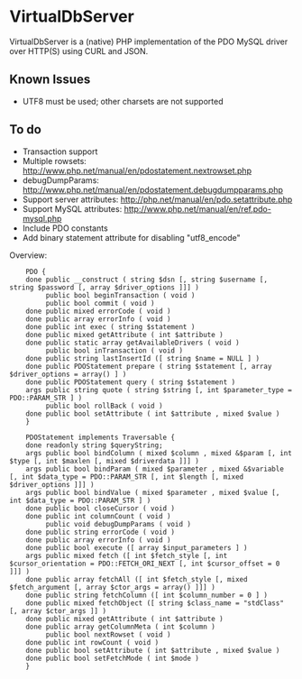 VirtualDbServer
===============

VirtualDbServer is a (native) PHP implementation of the PDO MySQL driver over HTTP(S) using CURL and JSON.

Known Issues
----

 - UTF8 must be used; other charsets are not supported

To do
----

 - Transaction support
 - Multiple rowsets: http://www.php.net/manual/en/pdostatement.nextrowset.php
 - debugDumpParams: http://www.php.net/manual/en/pdostatement.debugdumpparams.php
 - Support server attributes: http://php.net/manual/en/pdo.setattribute.php
 - Support MySQL attributes: http://www.php.net/manual/en/ref.pdo-mysql.php
 - Include PDO constants
 - Add binary statement attribute for disabling "utf8_encode"

Overview:

        PDO {
        done public __construct ( string $dsn [, string $username [, string $password [, array $driver_options ]]] )
             public bool beginTransaction ( void )
             public bool commit ( void )
        done public mixed errorCode ( void )
        done public array errorInfo ( void )
        done public int exec ( string $statement )
        done public mixed getAttribute ( int $attribute )
        done public static array getAvailableDrivers ( void )
             public bool inTransaction ( void )
        done public string lastInsertId ([ string $name = NULL ] )
        done public PDOStatement prepare ( string $statement [, array $driver_options = array() ] )
        done public PDOStatement query ( string $statement )
        args public string quote ( string $string [, int $parameter_type = PDO::PARAM_STR ] )
             public bool rollBack ( void )
        done public bool setAttribute ( int $attribute , mixed $value )
        }
        
        PDOStatement implements Traversable {
        done readonly string $queryString;
        args public bool bindColumn ( mixed $column , mixed &$param [, int $type [, int $maxlen [, mixed $driverdata ]]] )
        args public bool bindParam ( mixed $parameter , mixed &$variable [, int $data_type = PDO::PARAM_STR [, int $length [, mixed $driver_options ]]] )
        args public bool bindValue ( mixed $parameter , mixed $value [, int $data_type = PDO::PARAM_STR ] )
        done public bool closeCursor ( void )
        done public int columnCount ( void )
             public void debugDumpParams ( void )
        done public string errorCode ( void )
        done public array errorInfo ( void )
        done public bool execute ([ array $input_parameters ] )
        args public mixed fetch ([ int $fetch_style [, int $cursor_orientation = PDO::FETCH_ORI_NEXT [, int $cursor_offset = 0 ]]] )
        done public array fetchAll ([ int $fetch_style [, mixed $fetch_argument [, array $ctor_args = array() ]]] )
        done public string fetchColumn ([ int $column_number = 0 ] )
        done public mixed fetchObject ([ string $class_name = "stdClass" [, array $ctor_args ]] )
        done public mixed getAttribute ( int $attribute )
        done public array getColumnMeta ( int $column )
             public bool nextRowset ( void )
        done public int rowCount ( void )
        done public bool setAttribute ( int $attribute , mixed $value )
        done public bool setFetchMode ( int $mode )
        }

